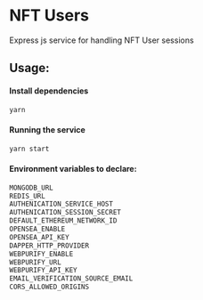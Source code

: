 # NFT Users

Express js service for handling NFT User sessions  

## Usage:


#### Install dependencies

```bash
yarn
```

#### Running the service 

```bash
yarn start
```

#### Environment variables to declare:

```bash
MONGODB_URL
REDIS_URL
AUTHENICATION_SERVICE_HOST 
AUTHENICATION_SESSION_SECRET
DEFAULT_ETHEREUM_NETWORK_ID
OPENSEA_ENABLE
OPENSEA_API_KEY
DAPPER_HTTP_PROVIDER
WEBPURIFY_ENABLE
WEBPURIFY_URL
WEBPURIFY_API_KEY
EMAIL_VERIFICATION_SOURCE_EMAIL
CORS_ALLOWED_ORIGINS
```